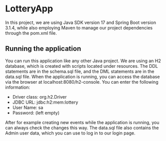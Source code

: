 # LotteryApp

In this project, we are using Java SDK version 17 and Spring Boot version 3.1.4, while also employing Maven to manage our project dependencies through the pom.xml file.
 
## Running the application

You can run this application like any other Java project. We are using an H2 database, which is created with scripts located under resources. The DDL statements are in the schema.sql file, and the DML statements are in the data.sql file. When the application is running, you can access the database via the browser at localhost:8080/h2-console. You can enter the following information:
- Driver class: org.h2.Driver
- JDBC URL: jdbc:h2:mem:lottery
- User Name: sa
- Password: (left empty)
  
After for example creating new events while the application is running, you can always check the changes this way. The data.sql file also contains the Admin user data, which you can use to log in to our login page.
